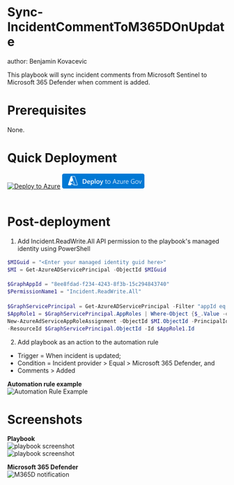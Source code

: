 # Sync-IncidentCommentToM365DOnUpdate
author: Benjamin Kovacevic

This playbook will sync incident comments from Microsoft Sentinel to Microsoft 365 Defender when comment is added.

# Prerequisites

None.

# Quick Deployment
[![Deploy to Azure](https://aka.ms/deploytoazurebutton)](https://portal.azure.com/#create/Microsoft.Template/uri/https%3A%2F%2Fraw.githubusercontent.com%2FAzure%2FAzure-Sentinel%2Fmaster%2FPlaybooks%2FSync-IncidentCommentToM365DOnUpdate%2Fazuredeploy.json)
[![Deploy to Azure Gov](https://raw.githubusercontent.com/Azure/azure-quickstart-templates/master/1-CONTRIBUTION-GUIDE/images/deploytoazuregov.png)](https://portal.azure.us/#create/Microsoft.Template/uri/https%3A%2F%2Fraw.githubusercontent.com%2FAzure%2FAzure-Sentinel%2Fmaster%2FPlaybooks%2FSync-IncidentCommentToM365DOnUpdate%2Fazuredeploy.json)
<br><br>

# Post-deployment
1. Add Incident.ReadWrite.All API permission to the playbook's managed identity using PowerShell
```powershell
$MIGuid = "<Enter your managed identity guid here>"
$MI = Get-AzureADServicePrincipal -ObjectId $MIGuid

$GraphAppId = "8ee8fdad-f234-4243-8f3b-15c294843740"
$PermissionName1 = "Incident.ReadWrite.All"

$GraphServicePrincipal = Get-AzureADServicePrincipal -Filter "appId eq '$GraphAppId'"
$AppRole1 = $GraphServicePrincipal.AppRoles | Where-Object {$_.Value -eq $PermissionName1 -and $_.AllowedMemberTypes -contains "Application"}
New-AzureAdServiceAppRoleAssignment -ObjectId $MI.ObjectId -PrincipalId $MI.ObjectId `
-ResourceId $GraphServicePrincipal.ObjectId -Id $AppRole1.Id
```
2. Add playbook as an action to the automation rule
- Trigger = When incident is updated;
- Condition = Incident provider > Equal > Microsoft 365 Defender, and
- Comments > Added<br>

**Automation rule example**<br>
![Automation Rule Example](./images/AutomationRuleExampleDark.png)

# Screenshots

**Playbook** <br>
![playbook screenshot](./images/playbookDark.jpg)<br>
![playbook screenshot](./images/playbookLight.jpg)<br>

**Microsoft 365 Defender** <br>
![M365D notification](./images/M365DComment.jpg)<br><br>
